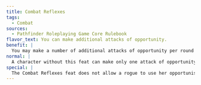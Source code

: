 ```yaml
---
title: Combat Reflexes
tags:
  - Combat
sources:
  - Pathfinder Roleplaying Game Core Rulebook
flavor_text: You can make additional attacks of opportunity.
benefit: |
  You may make a number of additional attacks of opportunity per round equal to your Dexterity bonus. With this feat, you may also make attacks of opportunity while flat-footed.
normal: |
  A character without this feat can make only one attack of opportunity per round and can't make attacks of opportunity while flat-footed.
special: |
  The Combat Reflexes feat does not allow a rogue to use her opportunist ability more than once per round.
---
```


